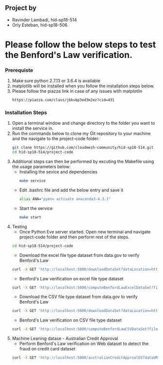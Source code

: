 ## Project by
- Ravinder Lambadi, hid-sp18-514
- Orly Esteban, hid-sp18-506
# Please follow the below steps to test the Benford's Law verification.

### Prerequiste
1. Make sure python 2.7.13 or 3.6.4 is available
2. matplotlib will be installed when you follow the installation steps below.
3. Please follow the piazza link in case of any issues with matplotlin
	```sh
	https://piazza.com/class/jbkvbp3ed3m2ez?cid=431
	```
	
### Installation Steps
1. Open a terminal window and change directory to the folder you want to install the service in.
2. Run the commands below to clone my Git repository to your machine and the navigate to the project-code folder: 
    ```sh
    git clone https://github.com/cloudmesh-community/hid-sp18-514.git
    cd hid-sp18-514/project-code
    ```
3. Additional steps can then be performed by excuting the Makefile using the usage parameters below:
    -  Installing the sevice and dependencies
        ```sh
        make service
        ```
	- Edit .bashrc file and add the below entry and save it
		```sh
        alias ANA="pyenv activate anaconda3-4.3.1"
        ```
    -  Start the service
        ```sh
        make start
        ```
4. Testing
	- Once Python Eve server started. Open new terminal and navigate project-code folder and then perform rest of the steps.
	```sh
	cd hid-sp18-514/project-code
	 ```
	-  Download the excel file type dataset from data.gov to verify Benford's Law
	```sh
	curl -X GET 'http://localhost:5000/downloadDataSet?dataLocation=https://inventory.data.gov/dataset/67567804-073d-40ad-a710-2b0bed8b84e2/resource/360b0748-d161-4857-a7dc-dfccfaeea096/download/nsn-extract-4-5-17.xlsx&fileName=nsn-extract-4-5-17.xlsx'
    ```
	-  Benford's Law verification on excel file type dataset
	```sh
	curl -X GET 'http://localhost:5000/computeBenfordLawExcelDataSet?fileName=nsn-extract-4-5-17.xlsx&columnName=Price'
	```
	- Download the CSV file type dataset from data.gov to verify Benford's Law
	```sh
	curl -X GET 'http://localhost:5000/downloadDataSet?dataLocation=https://data.ok.gov/sites/default/files/res_purchase_card_%28pcard%29_fiscal_year_2014_3pcd-aiuu.csv&fileName=fiscal_year_2014.csv'
	```
	- Benford's Law verification on CSV file type dataset
	```sh
	curl -X GET 'http://localhost:5000/computeBenfordLawCSVDataSet?fileName=fiscal_year_2014.csv&columnName=Amount'
	```
5. Machine Leaning datase - Australian Credit Approval
	- Perform Benford's Law verification on Web dataset to detect the fraud on credit card dataset
	```sh
	curl -X GET 'http://localhost:5000/australianCreditApproalDS?dataURL=https://archive.ics.uci.edu/ml/machine-learning-databases/statlog/australian/australian.dat&columnName=A2'
	```